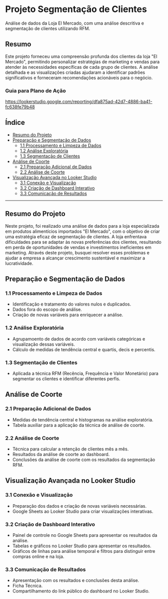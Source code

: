 # Projeto Segmentação de Clientes 
Análise de dados da Loja El Mercado, com uma análise descritiva e segmentação de clientes utilizando RFM.


## Resumo

Este projeto forneceu uma compreensão profunda dos clientes da loja "El Mercado", permitindo personalizar estratégias de marketing e vendas para atender às necessidades específicas de cada grupo de clientes.
A análise detalhada e as visualizações criadas ajudaram a identificar padrões significativos e forneceram recomendações acionáveis para o negócio.

### Guia para Plano de Ação 
https://lookerstudio.google.com/reporting/dfa875ad-42d7-4886-ba41-fc638fe79b48



## Índice

- [Resumo do Projeto](#resumo-do-projeto)
- [Preparação e Segmentação de Dados](#preparação-e-segmentação-de-dados)
  - [1.1 Processamento e Limpeza de Dados](#11-processamento-e-limpeza-de-dados)
  - [1.2 Análise Exploratória](#12-análise-exploratória)
  - [1.3 Segmentação de Clientes](#13-segmentação-de-clientes)
- [Análise de Coorte](#análise-de-coorte)
  - [2.1 Preparação Adicional de Dados](#21-preparação-adicional-de-dados)
  - [2.2 Análise de Coorte](#22-análise-de-coorte)
- [Visualização Avançada no Looker Studio](#visualização-avançada-no-looker-studio)
  - [3.1 Conexão e Visualização](#31-conexão-e-visualização)
  - [3.2 Criação de Dashboard Interativo](#32-criação-de-dashboard-interativo)
  - [3.3 Comunicação de Resultados](#33-comunicação-de-resultados)

---

## Resumo do Projeto

Neste projeto, foi realizado uma análise de dados para a loja especializada em produtos alimentícios importados "El Mercado", com o objetivo de criar uma estratégia eficaz de segmentação de clientes. A loja enfrentava dificuldades para se adaptar às novas preferências dos clientes, resultando em perda de oportunidades de vendas e investimentos ineficientes em marketing. Através deste projeto, busquei resolver esses problemas e ajudar a empresa a alcançar crescimento sustentável e maximizar a lucratividade.

## Preparação e Segmentação de Dados

### 1.1 Processamento e Limpeza de Dados

- Identificação e tratamento do valores nulos e duplicados.
- Dados fora do escopo de análise.
- Criação de novas variáveis para enriquecer a análise.

### 1.2 Análise Exploratória

- Agrupamoento de dados de acordo com variáveis categóricas e visualização dessas variáveis.
- Cálculo de medidas de tendência central e quartis, decis e percentis.

### 1.3 Segmentação de Clientes

- Aplicada a técnica RFM (Recência, Frequência e Valor Monetário) para segmentar os clientes e identificar diferentes perfis.


## Análise de Coorte

### 2.1 Preparação Adicional de Dados

- Medidas de tendência central e histogramas na análise exploratória.
- Tabela auxiliar para a aplicação da técnica de análise de coorte.

### 2.2 Análise de Coorte

- Técnica para calcular a retenção de clientes mês a mês.
- Resultados da análise de coorte ao dashboard.
- Conclusões da análise de coorte com os resultados da segmentação RFM.

## Visualização Avançada no Looker Studio

### 3.1 Conexão e Visualização

- Preparação dos dados e criação de novas variáveis necessárias.
- Google Sheets ao Looker Studio para criar visualizações interativas.

### 3.2 Criação de Dashboard Interativo

- Painel de controle no Google Sheets para apresentar os resultados da análise.
- Tabelas e gráficos no Looker Studio para apresentar os resultados.
- Gráficos de linhas para análise temporal e filtros para distinguir entre compras online e na loja.

### 3.3 Comunicação de Resultados

- Apresentação com os resultados e conclusões desta análise.
- Ficha Técnica.
- Compartilhamento do link público do dashboard no Looker Studio.



